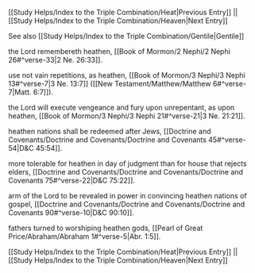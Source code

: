 [[Study Helps/Index to the Triple Combination/Heat|Previous Entry]]  ||  [[Study Helps/Index to the Triple Combination/Heaven|Next Entry]]

 See also [[Study Helps/Index to the Triple Combination/Gentile|Gentile]]

 the Lord remembereth heathen, [[Book of Mormon/2 Nephi/2 Nephi 26#^verse-33|2 Ne. 26:33]].

 use not vain repetitions, as heathen, [[Book of Mormon/3 Nephi/3 Nephi 13#^verse-7|3 Ne. 13:7]] ([[New Testament/Matthew/Matthew 6#^verse-7|Matt. 6:7]]).

 the Lord will execute vengeance and fury upon unrepentant, as upon heathen, [[Book of Mormon/3 Nephi/3 Nephi 21#^verse-21|3 Ne. 21:21]].

 heathen nations shall be redeemed after Jews, [[Doctrine and Covenants/Doctrine and Covenants/Doctrine and Covenants 45#^verse-54|D&C 45:54]].

 more tolerable for heathen in day of judgment than for house that rejects elders, [[Doctrine and Covenants/Doctrine and Covenants/Doctrine and Covenants 75#^verse-22|D&C 75:22]].

 arm of the Lord to be revealed in power in convincing heathen nations of gospel, [[Doctrine and Covenants/Doctrine and Covenants/Doctrine and Covenants 90#^verse-10|D&C 90:10]].

 fathers turned to worshiping heathen gods, [[Pearl of Great Price/Abraham/Abraham 1#^verse-5|Abr. 1:5]].

[[Study Helps/Index to the Triple Combination/Heat|Previous Entry]]  ||  [[Study Helps/Index to the Triple Combination/Heaven|Next Entry]]